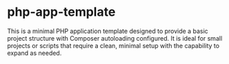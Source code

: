 # php-app-template
This is a minimal PHP application template designed to provide a basic project structure with Composer autoloading configured. It is ideal for small projects or scripts that require a clean, minimal setup with the capability to expand as needed.
